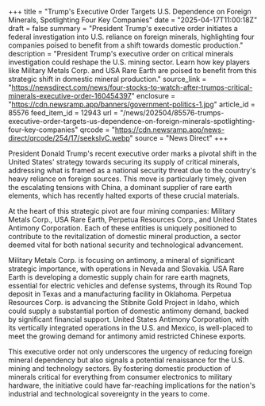 +++
title = "Trump's Executive Order Targets U.S. Dependence on Foreign Minerals, Spotlighting Four Key Companies"
date = "2025-04-17T11:00:18Z"
draft = false
summary = "President Trump's executive order initiates a federal investigation into U.S. reliance on foreign minerals, highlighting four companies poised to benefit from a shift towards domestic production."
description = "President Trump's executive order on critical minerals investigation could reshape the U.S. mining sector. Learn how key players like Military Metals Corp. and USA Rare Earth are poised to benefit from this strategic shift in domestic mineral production."
source_link = "https://newsdirect.com/news/four-stocks-to-watch-after-trumps-critical-minerals-executive-order-160454397"
enclosure = "https://cdn.newsramp.app/banners/government-politics-1.jpg"
article_id = 85576
feed_item_id = 12943
url = "/news/202504/85576-trumps-executive-order-targets-us-dependence-on-foreign-minerals-spotlighting-four-key-companies"
qrcode = "https://cdn.newsramp.app/news-direct/qrcode/254/17/seekslvC.webp"
source = "News Direct"
+++

<p>President Donald Trump's recent executive order marks a pivotal shift in the United States' strategy towards securing its supply of critical minerals, addressing what is framed as a national security threat due to the country's heavy reliance on foreign sources. This move is particularly timely, given the escalating tensions with China, a dominant supplier of rare earth elements, which has recently halted exports of these crucial materials.</p><p>At the heart of this strategic pivot are four mining companies: Military Metals Corp., USA Rare Earth, Perpetua Resources Corp., and United States Antimony Corporation. Each of these entities is uniquely positioned to contribute to the revitalization of domestic mineral production, a sector deemed vital for both national security and technological advancement.</p><p>Military Metals Corp. is focusing on antimony, a mineral of significant strategic importance, with operations in Nevada and Slovakia. USA Rare Earth is developing a domestic supply chain for rare earth magnets, essential for electric vehicles and defense systems, through its Round Top deposit in Texas and a manufacturing facility in Oklahoma. Perpetua Resources Corp. is advancing the Stibnite Gold Project in Idaho, which could supply a substantial portion of domestic antimony demand, backed by significant financial support. United States Antimony Corporation, with its vertically integrated operations in the U.S. and Mexico, is well-placed to meet the growing demand for antimony amid restricted Chinese exports.</p><p>This executive order not only underscores the urgency of reducing foreign mineral dependency but also signals a potential renaissance for the U.S. mining and technology sectors. By fostering domestic production of minerals critical for everything from consumer electronics to military hardware, the initiative could have far-reaching implications for the nation's industrial and technological sovereignty in the years to come.</p>